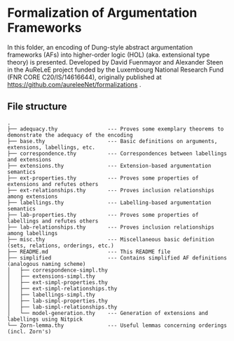 # Formalization of Argumentation Frameworks

In this folder, an encoding of Dung-style abstract argumentation frameworks (AFs) into higher-order logic (HOL)
(aka. extensional type theory) is presented.
Developed by David Fuenmayor and Alexander Steen in the AuReLeE project funded by the Luxembourg National Research Fund (FNR CORE C20/IS/14616644),
originally published at https://github.com/aureleeNet/formalizations .

## File structure

```
.
├── adequacy.thy                --- Proves some exemplary theorems to demonstrate the adequacy of the encoding
├── base.thy                    --- Basic definitions on arguments, extensions, labellings, etc.
├── correspondence.thy          --- Correspondences between labellings and extensions
├── extensions.thy              --- Extension-based argumentation semantics
├── ext-properties.thy          --- Proves some properties of extensions and refutes others
├── ext-relationships.thy       --- Proves inclusion relationships among extensions
├── labellings.thy              --- Labelling-based argumentation semantics
├── lab-properties.thy          --- Proves some properties of labellings and refutes others
├── lab-relationships.thy       --- Proves inclusion relationships among labellings
├── misc.thy                    --- Miscellaneous basic definition (sets, relations, orderings, etc.)
├── README.md                   --- This README file
├── simplified                  --- Contains simplified AF definitions (analogous naming scheme)
│   ├── correspondence-simpl.thy
│   ├── extensions-simpl.thy
│   ├── ext-simpl-properties.thy
│   ├── ext-simpl-relationships.thy
│   ├── labellings-simpl.thy
│   ├── lab-simpl-properties.thy
│   ├── lab-simpl-relationships.thy
│   └── model-generation.thy    --- Generation of extensions and labellings using Nitpick
└── Zorn-lemma.thy              --- Useful lemmas concerning orderings (incl. Zorn's)
```
